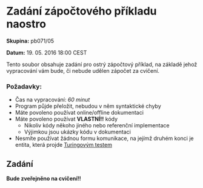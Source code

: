 Zadání zápočtového příkladu naostro
===================================

__Skupina:__ pb071/05

__Datum:__ 19. 05. 2016 18:00 CEST

Tento soubor obsahuje zadání pro ostrý zápočtový příklad, na základě jehož vypracování vám bude, či nebude udělen zápočet za cvičení.

### Požadavky:
* Čas na vypracování: _60 minut_
* Program půjde přeložit, nebudou v něm syntaktické chyby
* Máte povoleno používat online/offline dokumentaci
* Máte povoleno používat __VLASTNÍ!!__ kódy
  * Nikoliv kódy někoho jiného nebo referenční implementace
  * Výjimkou jsou ukázky kódu v dokumentaci
* Nesmíte používat žádnou formu komunikace, na jejímž druhém konci je entita, která projde [Turingovým testem](https://cs.wikipedia.org/wiki/Turing%C5%AFv_test)

## Zadání
__Bude zveřejněno na cvičení!!__
